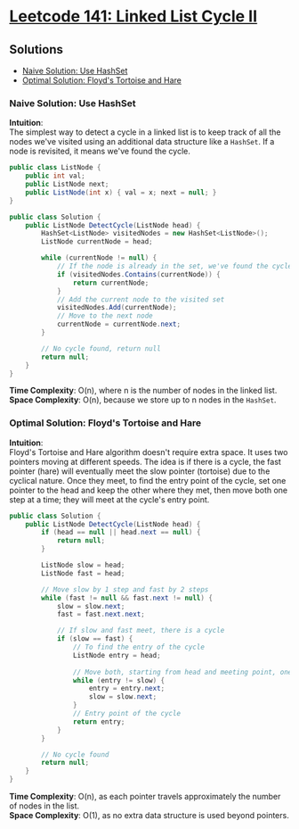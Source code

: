 # [Leetcode 141: Linked List Cycle II](https://leetcode.com/problems/linked-list-cycle-ii/)

## Solutions
- [Naive Solution: Use HashSet](#naive-solution-use-hashset)
- [Optimal Solution: Floyd's Tortoise and Hare](#optimal-solution-floyds-tortoise-and-hare)

### Naive Solution: Use HashSet

**Intuition**:  
The simplest way to detect a cycle in a linked list is to keep track of all the nodes we've visited using an additional data structure like a `HashSet`. If a node is revisited, it means we've found the cycle.

```csharp
public class ListNode {
    public int val;
    public ListNode next;
    public ListNode(int x) { val = x; next = null; }
}

public class Solution {
    public ListNode DetectCycle(ListNode head) {
        HashSet<ListNode> visitedNodes = new HashSet<ListNode>();
        ListNode currentNode = head;

        while (currentNode != null) {
            // If the node is already in the set, we've found the cycle
            if (visitedNodes.Contains(currentNode)) {
                return currentNode;
            }
            // Add the current node to the visited set
            visitedNodes.Add(currentNode);
            // Move to the next node
            currentNode = currentNode.next;
        }

        // No cycle found, return null
        return null;
    }
}
```

**Time Complexity**: O(n), where n is the number of nodes in the linked list.  
**Space Complexity**: O(n), because we store up to n nodes in the `HashSet`.  

### Optimal Solution: Floyd's Tortoise and Hare

**Intuition**:  
Floyd's Tortoise and Hare algorithm doesn't require extra space. It uses two pointers moving at different speeds. The idea is if there is a cycle, the fast pointer (hare) will eventually meet the slow pointer (tortoise) due to the cyclical nature. Once they meet, to find the entry point of the cycle, set one pointer to the head and keep the other where they met, then move both one step at a time; they will meet at the cycle's entry point.

```csharp
public class Solution {
    public ListNode DetectCycle(ListNode head) {
        if (head == null || head.next == null) {
            return null;
        }

        ListNode slow = head;
        ListNode fast = head;

        // Move slow by 1 step and fast by 2 steps
        while (fast != null && fast.next != null) {
            slow = slow.next;
            fast = fast.next.next;

            // If slow and fast meet, there is a cycle
            if (slow == fast) {
                // To find the entry of the cycle
                ListNode entry = head;
                
                // Move both, starting from head and meeting point, one step at a time
                while (entry != slow) {
                    entry = entry.next;
                    slow = slow.next;
                }
                // Entry point of the cycle
                return entry;
            }
        }

        // No cycle found
        return null;
    }
}
```

**Time Complexity**: O(n), as each pointer travels approximately the number of nodes in the list.  
**Space Complexity**: O(1), as no extra data structure is used beyond pointers.

